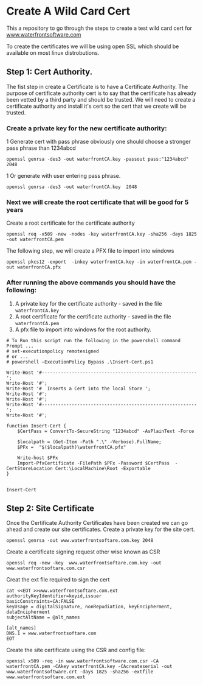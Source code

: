 # Create A Wild Card Cert

This a repository to go through the steps to create a test wild card cert for www.waterfrontsoftware.com

To create the certificates we will be using open SSL which should be available on most linux distrobutions. 

## Step 1: Cert Authority.
 
  The fist step in create a Certificate is to have a Certificate Authority. The purpose of certificate authority cert  is to say that the certificate has already been vetted by a third party and should be trusted. We will need to create a certificate authority and install it's cert so the cert that we create will be trusted. 

### Create a private key for the new certificate authority:

1 Generate cert with pass phrase obviously one should choose a stronger pass phrase than 1234abcd
```
openssl genrsa -des3 -out waterfrontCA.key -passout pass:"1234abcd" 2048
```

1 Or generate with user entering pass phrase.
```
openssl genrsa -des3 -out waterfrontCA.key  2048
```


### Next we will create the root certificate that will be good for 5 years

Create a root certificate for the certificate authority
```
openssl req -x509 -new -nodes -key waterfrontCA.key -sha256 -days 1825 -out waterfrontCA.pem
```

The following step, we will create a PFX file to import into windows 
```
openssl pkcs12 -export  -inkey waterfrontCA.key -in waterfrontCA.pem -out waterfrontCA.pfx
```

### After running the above commands you should have the following:
1. A private key for the certificate authority - saved in the file `waterfrontCA.key`
1. A root certificate for the certificate authority - saved in the file `waterfrontCA.pem`
1. A pfx file to import into windows for the root authority.


```
# To Run this script run the following in the powershell command Prompt ...
# set-executionpolicy remotesigned 
# or ...
# powershell –ExecutionPolicy Bypass .\Insert-Cert.ps1

Write-Host '#---------------------------------------------------------';
Write-Host '#';
Write-Host '#  Inserts a Cert into the local Store ';
Write-Host '#';
Write-Host '#';
Write-Host '#---------------------------------------------------------';
Write-Host '#';

function Insert-Cert {
    $CertPass = ConvertTo-SecureString "1234abcd" -AsPlainText -Force 

    $localpath = (Get-Item -Path ".\" -Verbose).FullName;
    $PFx =  "$($localpath)\waterfrontCA.pfx"

    Write-host $PFx
    Import-PfxCertificate -FilePath $PFx -Password $CertPass  -CertStoreLocation Cert:\LocalMachine\Root -Exportable
}


Insert-Cert
```



## Step 2: Site Certificate

Once the Certificate Authority Certificates have been created we can go ahead and create our site certificates. Create a private key for the site cert.

```
openssl genrsa -out www.waterfrontsoftare.com.key 2048
```

Create a certificate signing request other wise known as CSR

```
openssl req -new -key  www.waterfrontsoftare.com.key -out  www.waterfrontsoftare.com.csr
```

Creat the ext file required to sign the cert

```
cat <<EOT >>www.waterfrontsoftare.com.ext
authorityKeyIdentifier=keyid,issuer
basicConstraints=CA:FALSE
keyUsage = digitalSignature, nonRepudiation, keyEncipherment, dataEncipherment
subjectAltName = @alt_names

[alt_names]
DNS.1 = www.waterfrontsoftare.com
EOT
```

Create the site certificate using the CSR and config file:
```
openssl x509 -req -in www.waterfrontsoftware.com.csr -CA waterfrontCA.pem -CAkey waterfrontCA.key -CAcreateserial -out www.waterfrontsoftware.crt -days 1825 -sha256 -extfile www.waterfrontsoftare.com.ext
```



